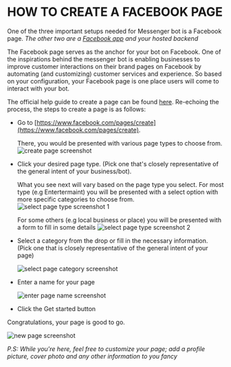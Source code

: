 # HOW TO CREATE A FACEBOOK PAGE

One of the three important setups needed for Messenger bot is a Facebook page. _The other two are a [Facebook app](how-to-create-a-facebook-app.md) and your hosted backend_

The Facebook page serves as the anchor for your bot on Facebook. One of the inspirations behind the messenger bot is enabling businesses to improve customer interactions on their brand pages on Facebook by automating (and customizing) customer services and experience. So based on your configuration, your Facebook page is one place users will come to interact with your bot.

The official help guide to create a page can be found [here](https://www.facebook.com/help/104002523024878). Re-echoing the process, the steps to create a page is as follows:
* Go to [https://www.facebook.com/pages/create](https://www.facebook.com/pages/create).

    There, you would be presented with various page types to choose from.
  ![create page screenshot](https://user-images.githubusercontent.com/11221027/29969073-653c9562-8f16-11e7-898a-224a64c7bea7.png)
  
 * Click your desired page type. (Pick one that's closely representative of the general intent of your business/bot).

    What you see next will vary based on the page type you select. For most type (e.g Entertermaint) you will be presented with a select option with more specific categories to choose from.
    ![select page type screenshot 1](https://user-images.githubusercontent.com/11221027/29969068-6511fa6e-8f16-11e7-97fd-e2004bbb3dfa.png)

    For some others (e.g local business or place) you will be presented with a form to fill in some details
    ![select page type screenshot 2](https://user-images.githubusercontent.com/11221027/29969069-6517bb98-8f16-11e7-8c76-1d4fb6c7eff4.png)
* Select a category from the drop or fill in the necessary information. (Pick one that is closely representative of the general intent of your page)

   ![select page category screenshot](https://user-images.githubusercontent.com/11221027/29969070-651c0f0e-8f16-11e7-865a-06df40350e67.png)
* Enter a name for your page
  
  ![enter page name screenshot](https://user-images.githubusercontent.com/11221027/29969071-6521d93e-8f16-11e7-84ef-cf6abe93cc7d.png)
* Click the Get started button

Congratulations, your page is good to go.

![new page screenshot](https://user-images.githubusercontent.com/11221027/29969258-3487f122-8f17-11e7-95ab-8d08c38eb3f3.png)

_P.S: While you're here, feel free to customize your page; add a profile picture, cover photo and any other information to you fancy_
